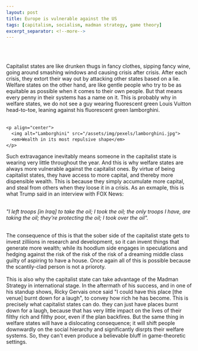 ```yaml
---
layout: post
title: Europe is vulnerable against the US
tags: [capitalism, socialism, madman strategy, game theory]
excerpt_separator: <!--more-->
---
```




<br><br>

<p align="justify">
    
  
  
  Capitalist states are like drunken thugs in fancy clothes, sipping fancy wine, going around smashing windows and causing crisis after crisis.
  After each crisis, they extort their way out by attacking other states based on a lie. <!--more-->
  Welfare states on the other hand, are like gentle people who try to be as equitable as possible when it comes to their own people. 
  But that means every penny in their systems has a name on it. This is probably why in welfare states, we do not see a guy wearing fluorescent green Louis Vuitton head-to-toe, leaning against his fluorescent green lamborghini.<br><br>
    
    <p align="center">
      <img alt="Lamborghini" src="/assets/img/pexels/lamborghini.jpg">
      <em>Wealth in its most repulsive shape</em>
    </p>

  Such extravagance inevitably means someone in the capitalist state is wearing very little throughout the year. 
  And this is why welfare states are always more vulnerable against the capitalist ones. 
  By virtue of being capitalist states, they have access to more capital, and thereby more dispensible wealth. 
  This is because they simply accumulate more capital, and steal from others when they loose it in a crisis. As an exmaple, this is what Trump said in an interview with FOX News: <br><br>
  
  <em>"I left troops [in Iraq] to take the oil; I took the oil; the only troops I have, are taking the oil; they're protecting the oil; I took over the oil".</em> <br><br>
  
  The consequence of this is that the sober side of the capitalist state gets to invest zilliions in research and development, so it can invent things that generate more wealth; while its hoodlum side engages in speculations and hedging against the risk of the risk of the risk of a dreaming middle class guilty of aspiring to have a house. Once again all of this is possible because the scantily-clad person is not a prioroty. <br><br>
  This is also why the capitalist state can take advantage of the Madman Strategy in international stage. 
  In the aftermath of his success, and in one of his standup shows, Ricky Gervais once said "I could have this place [the venue] burnt down for a laugh", to convey how rich he has become. 
  This is precisely what capitalist states can do. they can just have places burnt down for a laugh, because that has very little impact on the lives of their filthy rich and filthy poor, even if the plan backfires. But the same thing in welfare states will have a dislocating consequence; it will shift people downwardly on the social hierarchy and significantly disrpts their welfare systems. So, they can't even produce a believable bluff in game-theoretic settings. 
 
 
 </p>  


<br><br>
